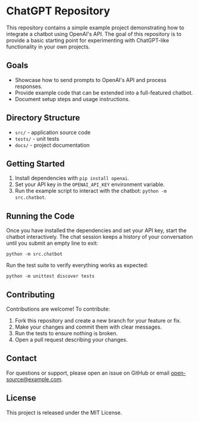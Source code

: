 # ChatGPT Repository

This repository contains a simple example project demonstrating how to integrate a chatbot using OpenAI's API. The goal of this repository is to provide a basic starting point for experimenting with ChatGPT-like functionality in your own projects.

## Goals

- Showcase how to send prompts to OpenAI's API and process responses.
- Provide example code that can be extended into a full-featured chatbot.
- Document setup steps and usage instructions.

## Directory Structure

- `src/` - application source code
- `tests/` - unit tests
- `docs/` - project documentation

## Getting Started

1. Install dependencies with `pip install openai`.
2. Set your API key in the `OPENAI_API_KEY` environment variable.
3. Run the example script to interact with the chatbot: `python -m src.chatbot`.

## Running the Code

Once you have installed the dependencies and set your API key, start the chatbot interactively. The chat session keeps a history of your conversation until you submit an empty line to exit:

```
python -m src.chatbot
```

Run the test suite to verify everything works as expected:

```
python -m unittest discover tests
```

## Contributing

Contributions are welcome! To contribute:

1. Fork this repository and create a new branch for your feature or fix.
2. Make your changes and commit them with clear messages.
3. Run the tests to ensure nothing is broken.
4. Open a pull request describing your changes.

## Contact

For questions or support, please open an issue on GitHub or email <open-source@example.com>.

## License

This project is released under the MIT License.

